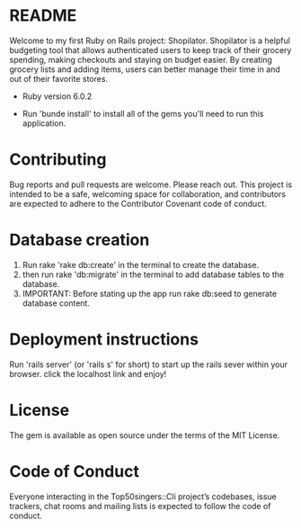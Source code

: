 # README

Welcome to my first Ruby on Rails project: Shopilator. Shopilator is a helpful budgeting tool that allows authenticated users to keep track of their grocery spending, making checkouts and staying on budget easier. By creating grocery lists and adding items, users can better manage their time in and out of  their favorite stores. 

* Ruby version 6.0.2

* Run 'bunde install' to install all of the gems you'll need to run this application.

# Contributing
Bug reports and pull requests are welcome. Please reach out. This project is intended to be a safe, welcoming space for collaboration, and contributors are expected to adhere to the Contributor Covenant code of conduct.

# Database creation
1. Run rake 'rake db:create' in the terminal to create the database.
2. then run rake 'db:migrate' in the terminal to add database tables to the database.
3. IMPORTANT: Before stating up the app run rake db:seed to generate database content.

# Deployment instructions
Run 'rails server' (or 'rails s' for short) to start up the rails sever within your browser. click the localhost link and enjoy!

# License
The gem is available as open source under the terms of the MIT License.

# Code of Conduct
Everyone interacting in the Top50singers::Cli project’s codebases, issue trackers, chat rooms and mailing lists is expected to follow the code of conduct.
